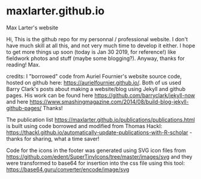 # maxlarter.github.io
Max Larter's website

Hi,
This is the github repo for my personnal / professional website. I don't have much skill at all this, and not very much time to develop it either. 
I hope to get more things up soon (today is Jan 30 2019, for reference!) like fieldwork photos and stuff (maybe some blogging?).
Anyway, thanks for reading!
Max.



credits:
I "borrowed" code from Auriel Fournier's website source code, hosted on github here: https://aurielfournier.github.io/. Both of us used Barry Clark's posts about making a website/blog using Jekyll and github pages. His work can be found here https://github.com/barryclark/jekyll-now and here https://www.smashingmagazine.com/2014/08/build-blog-jekyll-github-pages/
Thanks!

The publication list https://maxlarter.github.io/publications/publications.html is built using code borrowed and modified from Thomas Hackl: https://thackl.github.io/automatically-update-publications-with-R-scholar - thanks for sharing, what a time saver!

Code for the icons in the footer was generated using SVG icon files from https://github.com/edent/SuperTinyIcons/tree/master/images/svg
and they were transformed to base64 for insertion into the css file using this tool: https://base64.guru/converter/encode/image/svg